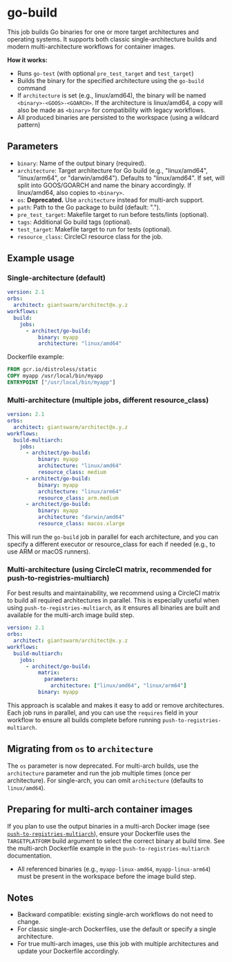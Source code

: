 # go-build

This job builds Go binaries for one or more target architectures and operating systems. It supports both classic single-architecture builds and modern multi-architecture workflows for container images.

**How it works:**
- Runs `go-test` (with optional `pre_test_target` and `test_target`)
- Builds the binary for the specified architecture using the `go-build` command
- If `architecture` is set (e.g., linux/amd64), the binary will be named `<binary>-<GOOS>-<GOARCH>`. If the architecture is linux/amd64, a copy will also be made as `<binary>` for compatibility with legacy workflows.
- All produced binaries are persisted to the workspace (using a wildcard pattern)

## Parameters

- `binary`: Name of the output binary (required).
- `architecture`: Target architecture for Go build (e.g., "linux/amd64", "linux/arm64", or "darwin/amd64"). Defaults to "linux/amd64". If set, will split into GOOS/GOARCH and name the binary accordingly. If linux/amd64, also copies to `<binary>`.
- `os`: **Deprecated.** Use `architecture` instead for multi-arch support.
- `path`: Path to the Go package to build (default: ".").
- `pre_test_target`: Makefile target to run before tests/lints (optional).
- `tags`: Additional Go build tags (optional).
- `test_target`: Makefile target to run for tests (optional).
- `resource_class`: CircleCI resource class for the job.

## Example usage

### Single-architecture (default)

```yaml
version: 2.1
orbs:
  architect: giantswarm/architect@x.y.z
workflows:
  build:
    jobs:
      - architect/go-build:
          binary: myapp
          architecture: "linux/amd64"
```

Dockerfile example:
```dockerfile
FROM gcr.io/distroless/static
COPY myapp /usr/local/bin/myapp
ENTRYPOINT ["/usr/local/bin/myapp"]
```

### Multi-architecture (multiple jobs, different resource_class)

```yaml
version: 2.1
orbs:
  architect: giantswarm/architect@x.y.z
workflows:
  build-multiarch:
    jobs:
      - architect/go-build:
          binary: myapp
          architecture: "linux/amd64"
          resource_class: medium
      - architect/go-build:
          binary: myapp
          architecture: "linux/arm64"
          resource_class: arm.medium
      - architect/go-build:
          binary: myapp
          architecture: "darwin/amd64"
          resource_class: macos.xlarge
```

This will run the `go-build` job in parallel for each architecture, and you can specify a different executor or resource_class for each if needed (e.g., to use ARM or macOS runners).

### Multi-architecture (using CircleCI matrix, recommended for push-to-registries-multiarch)

For best results and maintainability, we recommend using a CircleCI matrix to build all required architectures in parallel. This is especially useful when using `push-to-registries-multiarch`, as it ensures all binaries are built and available for the multi-arch image build step.

```yaml
version: 2.1
orbs:
  architect: giantswarm/architect@x.y.z
workflows:
  build-multiarch:
    jobs:
      - architect/go-build:
          matrix:
            parameters:
              architecture: ["linux/amd64", "linux/arm64"]
          binary: myapp
```

This approach is scalable and makes it easy to add or remove architectures. Each job runs in parallel, and you can use the `requires` field in your workflow to ensure all builds complete before running `push-to-registries-multiarch`.

## Migrating from `os` to `architecture`

The `os` parameter is now deprecated. For multi-arch builds, use the `architecture` parameter and run the job multiple times (once per architecture). For single-arch, you can omit `architecture` (defaults to `linux/amd64`).

## Preparing for multi-arch container images

If you plan to use the output binaries in a multi-arch Docker image (see [`push-to-registries-multiarch`](./push-to-registries-multiarch.md)), ensure your Dockerfile uses the `TARGETPLATFORM` build argument to select the correct binary at build time. See the multi-arch Dockerfile example in the `push-to-registries-multiarch` documentation.

- All referenced binaries (e.g., `myapp-linux-amd64`, `myapp-linux-arm64`) must be present in the workspace before the image build step.

## Notes
- Backward compatible: existing single-arch workflows do not need to change.
- For classic single-arch Dockerfiles, use the default or specify a single architecture.
- For true multi-arch images, use this job with multiple architectures and update your Dockerfile accordingly.
